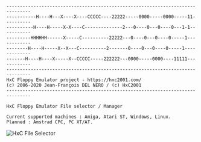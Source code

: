 	-------------------------------------------------------------------------------
	-----------H----H---X----X----CCCCC----22222-----0000-----0000-----11----------
	----------H----H-----X-X----C--------------2---0----0---0----0---1-1-----------
	---------HHHHHH------X-----C----------22222---0----0---0----0-----1------------
	--------H----H-----X--X---C----------2-------0----0---0----0-----1-------------
	-------H----H----X-----X--CCCCC-----222222---0000-----0000----11111------------
	-------------------------------------------------------------------------------
	HxC Floppy Emulator project - https://hxc2001.com/
	(c) 2006-2020 Jean-François DEL NERO / (c) HxC2001
	-------------------------------------------------------------------------------

	HxC Floppy Emulator File selector / Manager
	
	Current supported machines : Amiga, Atari ST, Windows, Linux.
	Planned : Amstrad CPC, PC XT/AT.

![HxC File Selector](https://raw.githubusercontent.com/jfdelnero/HXCFE_file_selector/master/doc/imgs/hxcselector_8x13B.png)
